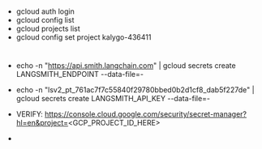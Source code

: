 #

- gcloud auth login
- gcloud config list
- gcloud projects list
- gcloud config set project kalygo-436411

#

- echo -n "https://api.smith.langchain.com" | gcloud secrets create LANGSMITH_ENDPOINT --data-file=-
- echo -n "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" | gcloud secrets create LANGSMITH_API_KEY --data-file=-

- VERIFY: https://console.cloud.google.com/security/secret-manager?hl=en&project=<GCP_PROJECT_ID_HERE>

- 